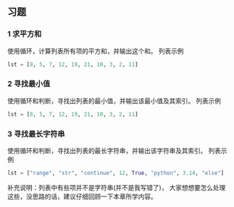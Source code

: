 ## 习题

### 1 求平方和
使用循环，计算列表所有项的平方和，并输出这个和。
列表示例
```python
lst = [8, 5, 7, 12, 19, 21, 10, 3, 2, 11]
```

### 2 寻找最小值
使用循环和判断，寻找出列表的最小值，并输出该最小值及其索引。
列表示例
```python
lst = [8, 5, 7, 12, 19, 21, 10, 3, 2, 11]
```

### 3 寻找最长字符串

使用循环和判断，寻找出列表的最长字符串，并输出该字符串及其索引。
列表示例
```python
lst = ["range", "str", "continue", 12, True, "python", 3.14, "else"]
```

补充说明：列表中有些项并不是字符串(并不是我写错了)，
大家想想要怎么处理这些，没思路的话，建议仔细回顾一下本章所学内容。
